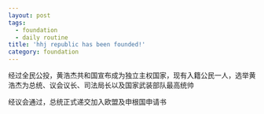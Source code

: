 ```yaml
---
layout: post
tags:
  - foundation
  - daily routine
title: 'hhj republic has been founded!'
category: foundation
---
```

经过全民公投，黄浩杰共和国宣布成为独立主权国家，现有入籍公民一人，选举黄浩杰为总统、议会议长、司法局长以及国家武装部队最高统帅

经议会通过，总统正式递交加入欧盟及申根国申请书
